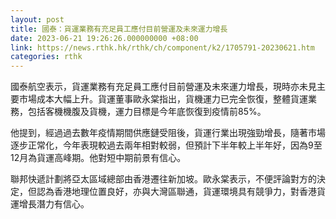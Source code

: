 ```yaml
---
layout: post
title: 國泰：貨運業務有充足員工應付目前營運及未來運力增長
date: 2023-06-21 19:26:26.000000000 +08:00
link: https://news.rthk.hk/rthk/ch/component/k2/1705791-20230621.htm
categories: rthk
---
```


國泰航空表示，貨運業務有充足員工應付目前營運及未來運力增長，現時亦未見主要市場成本大幅上升。貨運董事歐永棠指出，貨機運力已完全恢復，整體貨運業務，包括客機機腹及貨機，運力目標是今年底恢復到疫情前85%。

他提到，經過過去數年疫情期間供應鏈受阻後，貨運行業出現強勁增長，隨著市場逐步正常化，今年表現較過去兩年相對較弱，但預計下半年較上半年好，因為9至12月為貨運高峰期。他對短中期前景有信心。

聯邦快遞計劃將亞太區域總部由香港遷往新加坡。歐永棠表示，不便評論對方的決定，但認為香港地理位置良好，亦與大灣區聯通，貨運環境具有競爭力，對香港貨運增長潛力有信心。
